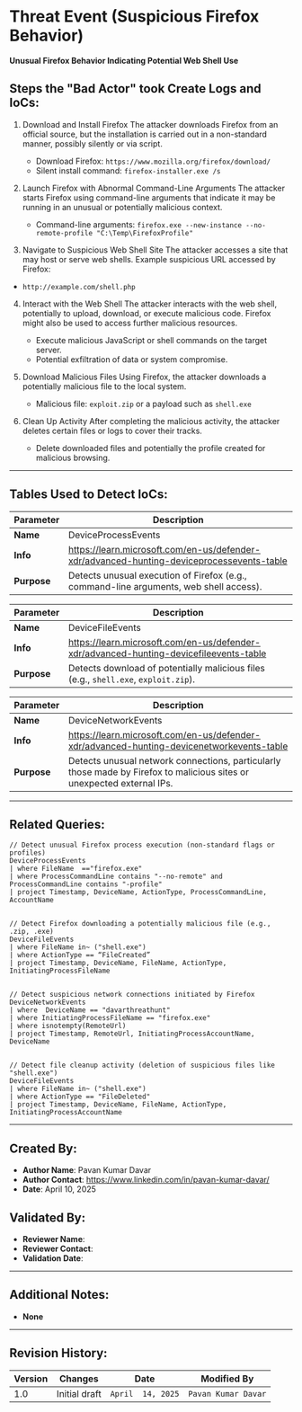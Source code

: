 # Threat Event (Suspicious Firefox Behavior)
**Unusual Firefox Behavior Indicating Potential Web Shell Use**

## Steps the "Bad Actor" took Create Logs and IoCs:
1. Download and Install Firefox
The attacker downloads Firefox from an official source, but the installation is carried out in a non-standard manner, possibly silently or via script.
   - Download Firefox: `https://www.mozilla.org/firefox/download/`
   - Silent install command: `firefox-installer.exe /s`

2. Launch Firefox with Abnormal Command-Line Arguments
The attacker starts Firefox using command-line arguments that indicate it may be running in an unusual or potentially malicious context.
   - Command-line arguments:
   `firefox.exe --new-instance --no-remote-profile "C:\Temp\FirefoxProfile"`

3.  Navigate to Suspicious Web Shell Site
The attacker accesses a site that may host or serve web shells.
Example suspicious URL accessed by Firefox:
   - `http://example.com/shell.php`
  
4. Interact with the Web Shell
The attacker interacts with the web shell, potentially to upload, download, or execute malicious code. Firefox might also be used to access further malicious resources.
   - Execute malicious JavaScript or shell commands on the target server.
   - Potential exfiltration of data or system compromise.


5. Download Malicious Files
Using Firefox, the attacker downloads a potentially malicious file to the local system.
   - Malicious file: `exploit.zip` or a payload such as `shell.exe`

6. Clean Up Activity
After completing the malicious activity, the attacker deletes certain files or logs to cover their tracks.
   - Delete downloaded files and potentially the profile created for malicious browsing.


---

## Tables Used to Detect IoCs:
| **Parameter**       | **Description**                                                              |
|---------------------|------------------------------------------------------------------------------|
| **Name**| DeviceProcessEvents|
| **Info**|https://learn.microsoft.com/en-us/defender-xdr/advanced-hunting-deviceprocessevents-table|
| **Purpose**| Detects unusual execution of Firefox (e.g., command-line arguments, web shell access). |

| **Parameter**       | **Description**                                                              |
|---------------------|------------------------------------------------------------------------------|
| **Name**| DeviceFileEvents|
| **Info**|https://learn.microsoft.com/en-us/defender-xdr/advanced-hunting-devicefileevents-table|
| **Purpose**| Detects download of potentially malicious files (e.g., `shell.exe`, `exploit.zip`). |

| **Parameter**       | **Description**                                                              |
|---------------------|------------------------------------------------------------------------------|
| **Name**| DeviceNetworkEvents|
| **Info**|https://learn.microsoft.com/en-us/defender-xdr/advanced-hunting-devicenetworkevents-table|
| **Purpose**| Detects unusual network connections, particularly those made by Firefox to malicious sites or unexpected external IPs. |

---

## Related Queries:
```kql
// Detect unusual Firefox process execution (non-standard flags or profiles)
DeviceProcessEvents
| where FileName  =="firefox.exe"
| where ProcessCommandLine contains "--no-remote" and ProcessCommandLine contains "-profile"
| project Timestamp, DeviceName, ActionType, ProcessCommandLine, AccountName


// Detect Firefox downloading a potentially malicious file (e.g., .zip, .exe)
DeviceFileEvents
| where FileName in~ ("shell.exe")
| where ActionType == “FileCreated”
| project Timestamp, DeviceName, FileName, ActionType, InitiatingProcessFileName


// Detect suspicious network connections initiated by Firefox 
DeviceNetworkEvents
| where  DeviceName == "davarthreathunt"
| where InitiatingProcessFileName == "firefox.exe"
| where isnotempty(RemoteUrl)
| project Timestamp, RemoteUrl, InitiatingProcessAccountName, DeviceName


// Detect file cleanup activity (deletion of suspicious files like "shell.exe")
DeviceFileEvents
| where FileName in~ ("shell.exe")
| where ActionType == "FileDeleted"
| project Timestamp, DeviceName, FileName, ActionType, InitiatingProcessAccountName

```

---

## Created By:
- **Author Name**: Pavan Kumar Davar
- **Author Contact**: https://www.linkedin.com/in/pavan-kumar-davar/
- **Date**: April 10, 2025

## Validated By:
- **Reviewer Name**: 
- **Reviewer Contact**: 
- **Validation Date**: 

---

## Additional Notes:
- **None**

---

## Revision History:
| **Version** | **Changes**                   | **Date**         | **Modified By**   |
|-------------|-------------------------------|------------------|-------------------|
| 1.0         | Initial draft                  | `April  14, 2025`  | `Pavan Kumar Davar`   
